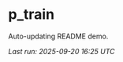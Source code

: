 # p_train

Auto-updating README demo.

<!--START_SECTION:status-->
_Last run: 2025-09-20 16:25 UTC_
<!--END_SECTION:status-->


































































































































































































































































































































































































































































































































































































































































